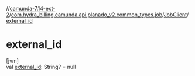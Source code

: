 //[camunda-7.14-ext-2](../../../index.md)/[com.hydra_billing.camunda.api.planado_v2.common_types.job](../index.md)/[JobClient](index.md)/[external_id](external_id.md)

# external_id

[jvm]\
val [external_id](external_id.md): String? = null
